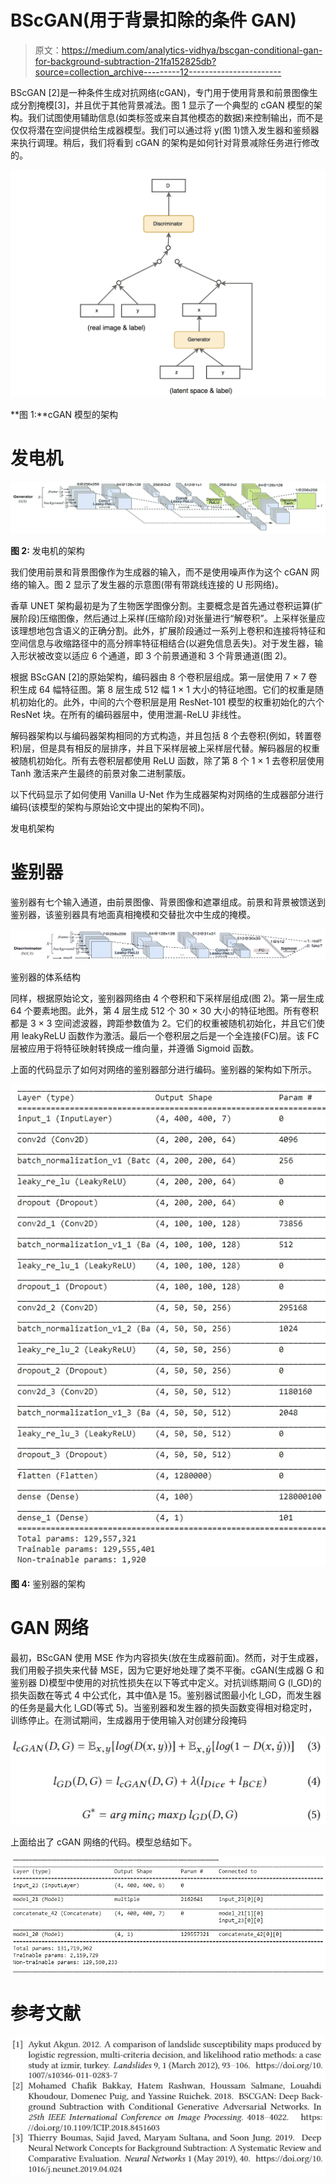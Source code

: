 # BScGAN(用于背景扣除的条件 GAN)

> 原文：<https://medium.com/analytics-vidhya/bscgan-conditional-gan-for-background-subtraction-21fa152825db?source=collection_archive---------12----------------------->

BScGAN [2]是一种条件生成对抗网络(cGAN)，专门用于使用背景和前景图像生成分割掩模[3]，并且优于其他背景减法。图 1 显示了一个典型的 cGAN 模型的架构。我们试图使用辅助信息(如类标签或来自其他模态的数据)来控制输出，而不是仅仅将潜在空间提供给生成器模型。我们可以通过将 y(图 1)馈入发生器和鉴频器来执行调理。稍后，我们将看到 cGAN 的架构是如何针对背景减除任务进行修改的。

![](img/01e3148d0174083f207cc7432529af56.png)

**图 1:**cGAN 模型的架构

# **发电机**

![](img/3ea9fc1554a387125cded342b248b3ed.png)

**图 2:** 发电机的架构

我们使用前景和背景图像作为生成器的输入，而不是使用噪声作为这个 cGAN 网络的输入。图 2 显示了发生器的示意图(带有带跳线连接的 U 形网络)。

香草 UNET 架构最初是为了生物医学图像分割。主要概念是首先通过卷积运算(扩展阶段)压缩图像，然后通过上采样(压缩阶段)对张量进行“解卷积”。上采样张量应该理想地包含语义的正确分割。此外，扩展阶段通过一系列上卷积和连接将特征和空间信息与收缩路径中的高分辨率特征相结合(以避免信息丢失)。对于发生器，输入形状被改变以适应 6 个通道，即 3 个前景通道和 3 个背景通道(图 2)。

根据 BScGAN [2]的原始架构，编码器由 8 个卷积层组成。第一层使用 7 × 7 卷积生成 64 幅特征图。第 8 层生成 512 幅 1 × 1 大小的特征地图。它们的权重是随机初始化的。此外，中间的六个卷积层是用 ResNet-101 模型的权重初始化的六个 ResNet 块。在所有的编码器层中，使用泄漏-ReLU 非线性。

解码器架构以与编码器架构相同的方式构造，并且包括 8 个去卷积(例如，转置卷积)层，但是具有相反的层排序，并且下采样层被上采样层代替。解码器层的权重被随机初始化。所有去卷积层都使用 ReLU 函数，除了第 8 个 1 × 1 去卷积层使用 Tanh 激活来产生最终的前景对象二进制蒙版。

以下代码显示了如何使用 Vanilla U-Net 作为生成器架构对网络的生成器部分进行编码(该模型的架构与原始论文中提出的架构不同)。

发电机架构

# 鉴别器

鉴别器有七个输入通道，由前景图像、背景图像和遮罩组成。前景和背景被馈送到鉴别器，该鉴别器具有地面真相掩模和交替批次中生成的掩模。

![](img/e4d059107458803c880efd45a93f3292.png)

鉴别器的体系结构

同样，根据原始论文，鉴别器网络由 4 个卷积和下采样层组成(图 2)。第一层生成 64 个要素地图。此外，第 4 层生成 512 个 30 × 30 大小的特征地图。所有卷积都是 3 × 3 空间滤波器，跨距参数值为 2。它们的权重被随机初始化，并且它们使用 leakyReLU 函数作为激活。最后一个卷积层之后是一个全连接(FC)层。该 FC 层被应用于将特征映射转换成一维向量，并遵循 Sigmoid 函数。

上面的代码显示了如何对网络的鉴别器部分进行编码。鉴别器的架构如下所示。

![](img/a33cb363ec8ffd0ec19532001a6a1a98.png)

**图 4:** 鉴别器的架构

# GAN 网络

最初，BScGAN 使用 MSE 作为内容损失(放在生成器前面)。然而，对于生成器，我们用骰子损失来代替 MSE，因为它更好地处理了类不平衡。cGAN(生成器 G 和鉴别器 D)模型中使用的对抗性损失在以下等式中定义。对抗训练期间 G (l_GD)的损失函数在等式 4 中公式化，其中值λ是 15。鉴别器试图最小化 l_GD，而发生器的任务是最大化 l_GD(等式 5)。当鉴别器和发生器的损失函数变得相对稳定时，训练停止。在测试期间，生成器用于使用输入对创建分段掩码

![](img/aa967414d152b3b8d8e002e64ee9ada2.png)

上面给出了 cGAN 网络的代码。模型总结如下。

![](img/98f1adc46f397a36ffa8695730bd5811.png)

# **参考文献**

![](img/9f4cc8f9ee50ec55432ee2c36e06be4e.png)